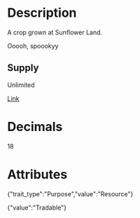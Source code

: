 # Description

A crop grown at Sunflower Land.

Ooooh, spoookyy

## Supply

Unlimited

[Link](https://docs.sunflower-land.com/player-guides/crop-farming)

# Decimals

18

# Attributes

{"trait_type":"Purpose","value":"Resource"}

{"value":"Tradable"}
